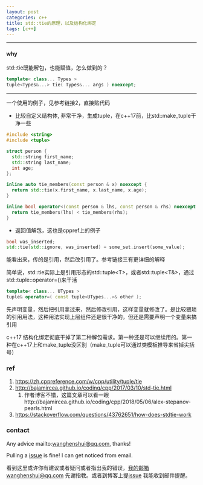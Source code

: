 ```yaml
---
layout: post
categories: c++
title: std::tie的原理，以及结构化绑定
tags: [c++]
---
```


  

---

#### why

std::tie既能解包，也能赋值，怎么做到的？

```c++
template< class... Types >
tuple<Types&...> tie( Types&... args ) noexcept;
```

---

一个使用的例子，见参考链接2，直接贴代码

- 比较自定义结构体, 非常干净，生成tuple，在c++17前，比std::make_tuple干净一些

```c++
#include <string>
#include <tuple>

struct person {
  std::string first_name;
  std::string last_name;
  int age;
};

inline auto tie_members(const person & x) noexcept {
  return std::tie(x.first_name, x.last_name, x.age);
}

inline bool operator<(const person & lhs, const person & rhs) noexcept {
  return tie_members(lhs) < tie_members(rhs);
}
```

- 返回值解包，这也是cppref上的例子

```c++
bool was_inserted;
std::tie(std::ignore, was_inserted) = some_set.insert(some_value);
```

能看出来，传的是引用，然后改引用了。参考链接三有更详细的解释

简单说，std::tie实际上是引用形态的std::tuple\<T\>，或者std::tuple\<T&\>，通过std::tuple::operator=()来干活

```c++
template< class... UTypes >
tuple& operator=( const tuple<UTypes...>& other );
```



先声明变量，然后把引用拿过来，然后修改引用，这样变量就修改了。是比较猥琐的引用用法，这种用法实现上层组件还是很干净的，但还是需要声明一个变量来搞引用

c++17 结构化绑定彻底干掉了第二种解包需求。第一种还是可以继续用的。第一种在c++17上和make_tuple没区别（make_tuple可以通过类模板推导来省掉尖括号）



### ref

1. https://zh.cppreference.com/w/cpp/utility/tuple/tie
2. http://bajamircea.github.io/coding/cpp/2017/03/10/std-tie.html
   1. 作者博客不错，这篇文章可以看一眼http://bajamircea.github.io/coding/cpp/2018/05/06/alex-stepanov-pearls.html
3. https://stackoverflow.com/questions/43762651/how-does-stdtie-work


### contact

Any advice mailto:wanghenshui@qq.com, thanks! 

Pulling a [issue](https://github.com/wanghenshui/wanghenshui.github.io/issues/new) is fine! I can get noticed from email.

看到这里或许你有建议或者疑问或者指出我的错误，我的邮箱wanghenshui@qq.com 先谢指教。或者到博客上提[issue](https://github.com/wanghenshui/wanghenshui.github.io/issues/new) 我能收到邮件提醒。